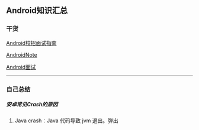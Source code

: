 ## Android知识汇总

### 干货

[Android校招面试指南](https://lrh1993.gitbooks.io/android_interview_guide/content/)

[AndroidNote](https://github.com/linsir6/AndroidNote)

[Android面试](https://hadyang.github.io/interview/)

------

### 自己总结

##### 安卓常见Crash的原因

1. Java crash：Java 代码导致 jvm 退出。弹出